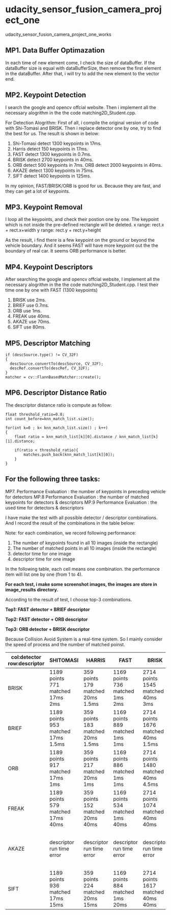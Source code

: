 # udacity_sensor_fusion_camera_project_one
udacity_sensor_fusion_camera_project_one_works

## MP1. Data Buffer Optimazation
In each time of new element come, I check the size of dataBuffer.
If the dataBuffer size is equal with dataBufferSize, then remove the first element in the dataBuffer.
After that, i will try to add the new element to the vector end.

## MP2. Keypoint Detection
I search the google and opencv offcial website. Then i implement all the necessary alogrithm in the the code matching2D_Student.cpp.

For Detection Alogrithm:
First of all, i compile the original version of code with Shi-Tomasi and BRISK.
Then i replace detector one by one, try to find the best for us.
The result is shown in below:
1. Shi-Tomasi detect 1300 keypoints in 17ms.
2. Harris detect 150 keypoints in 17ms. 
3. FAST detect 1300 keypoints in 0.7ms.
4. BRISK detect 2700 keypoints in 40ms.
5. ORB detect 500 keypoints in 7ms. ORB detect 2000 keypoints in 40ms.
6. AKAZE detect 1300 keypoints in 75ms.
7. SIFT detect 1400 keypoints in 125ms.

In my opinion, FAST/BRISK/ORB is good for us. Because they are fast, and they can get a lot of keypoints.

## MP3. Keypoint Removal
I loop all the keypoints, and check their postion one by one.
The keypoint which is not inside the pre-defined rectangle will be deleted.
    x range: rect.x + rect.x+width
    y range: rect.y + rect.y+height

As the result, i find there is a few keypoint on the ground or beyond the vehicle boundary.
And it seems FAST will have more keypoint out the the boundary of real car.
It seems ORB performance is better.

## MP4. Keypoint Descriptors
After searching the google and opencv offcial website, I implement all the necessary alogrithm in the the code matching2D_Student.cpp.
I test their time one by one with FAST (1300 keypoints)
1. BRISK use 2ms.
2. BRIEF use 0.7ms.
3. ORB use 1ms.
4. FREAK use 40ms.
5. AKAZE use 70ms.
6. SIFT use 80ms.

## MP5. Descriptor Matching

    if (descSource.type() != CV_32F)
    {
      descSource.convertTo(descSource, CV_32F);
      descRef.convertTo(descRef, CV_32F);
    }
    matcher = cv::FlannBasedMatcher::create();

## MP6. Descriptor Distance Ratio
The descriptor distance ratio is compute as follow:

    float threshold_ratio=0.8;
    int count_before=knn_match_list.size();

    for(int k=0 ; k< knn_match_list.size() ; k++)
    {
        float ratio = knn_match_list[k][0].distance / knn_match_list[k][1].distance;

        if(ratio < threshold_ratio){
            matches.push_back(knn_match_list[k][0]);
        }
    }

## For the following three tasks:
  MP7. Performance Evaluation : the number of keypoints in preceding vehicle for detectors
  MP.8 Performance Evaluation : the number of matched keypoints for detectors & descriptors
  MP.9 Performance Evaluation : the used time for detectors & descriptors

  I have make the test with all possible detector / descriptor combinations.
  And I record the result of the combinations in the table below:

  Note: for each combination, we record following performance:
  1. The number of keypoints found in all 10 images (inside the rectangle)
  2. The number of matched points in all 10 images (inside the rectangle)
  3. detector time for one image
  4. descriptor time for one image

  In the following table, each cell means one combination. the performance item will list one by one (from 1 to 4).
  
  **For each test, i make some screenshot images, the images are store in image_results directory.**
  
  According to the result of test, I choose top-3 combinations.
  
  **Top1: FAST detector + BRIEF descriptor**
  
  **Top2: FAST detector + ORB descriptor**
  
  **Top3: ORB detector + BRISK descriptor**
    
  Because Collision Avoid System is a real-time system. So I mainly consider the speed of process and the number of matched poinst.
  
  
|col:detector<br/>row:descriptor | SHITOMASI | HARRIS | FAST | BRISK | ORB | AKAZE | SIFT |
|-|-|-|-|-|-|-|-|
BRISK|1189 points<br/>771 matched<br/>17ms<br/>2ms<br/>| 359 points<br/>179 matched<br/>20ms<br/>1.5ms<br/> |1169 points<br/>736 matched<br/>1ms<br/>2ms<br/> |2714 points<br/>1545 matched<br/>40ms<br/>3ms<br/>|3213 points<br/>2013 matched<br/>10ms<br/>3.5ms<br/>|1655 points<br/>1204 matched<br/>80ms<br/>3ms<br/>|1371 points<br/>586 matched<br/>120ms<br/>2ms<br/>|
BRIEF|1189 points<br/>953 matched<br/>17ms<br/>1.5ms<br/>|359 points<br/>183 matched<br/>20ms<br/>1.5ms<br/>|1169 points<br/>889 matched<br/>1ms<br/>1ms<br/>|2714 points<br/>1676 matched<br/>40ms<br/>1.5ms<br/>|3212 points<br/>1398 matched<br/>10ms<br/>1.5ms<br/>|1655 points<br/>1257 matched<br/>80ms<br/>2ms<br/>|1371 points<br/>693 matched<br/>120ms<br/>1ms<br/>|
ORB|1189 points<br/>917 matched<br/>17ms<br/>1ms<br/>|359 points<br/>217 matched<br/>20ms<br/>1ms<br/>|1169 points<br/>886 matched<br/>1ms<br/>1ms<br/>|2714 points<br/>1480 matched<br/>40ms<br/>4.5ms<br/>|3212 points<br/>1985 matched<br/>10ms<br/>5ms<br/>|1655 points<br/>1175 matched<br/>80ms<br/>3ms<br/>|descriptor error:out of memory|
FREAK|1189 points<br/>579 matched<br/>17ms<br/>40ms<br/>|359 points<br/>152 matched<br/>20ms<br/>40ms<br/>|1169 points<br/>534 matched<br/>1ms<br/>40ms<br/>|2714 points<br/>1074 matched<br/>40ms<br/>40ms<br/>|3212 points<br/>892 matched<br/>10ms<br/>40ms<br/>|1165 points<br/>962 matched<br/>80ms<br/>40ms<br/>|1371 points<br/>502 matched<br/>120ms<br/>40ms<br/>|
AKAZE|descriptor run time error|descriptor run time error|descriptor run time error|descriptor run time error|descriptor run time error|1655 points<br/>1161 matched<br/>75ms<br/>75ms<br/>|descriptor run time error|
SIFT|1189 points<br/>936 matched<br/>17ms<br/>15ms<br/>|359 points<br/>224 matched<br/>20ms<br/>15ms<br/>|1169 points<br/>884 matched<br/>1ms<br/>20ms<br/>|2714 points<br/>1617 matched<br/>40ms<br/>40ms<br/>|3212 points<br/>2049 matched<br/>10ms<br/>80ms<br/>|1655 points<br/>1263 matched<br/>75ms<br/>25ms<br/>|1371 points<br/>790 matched<br/>120ms<br/>80ms<br/>|





